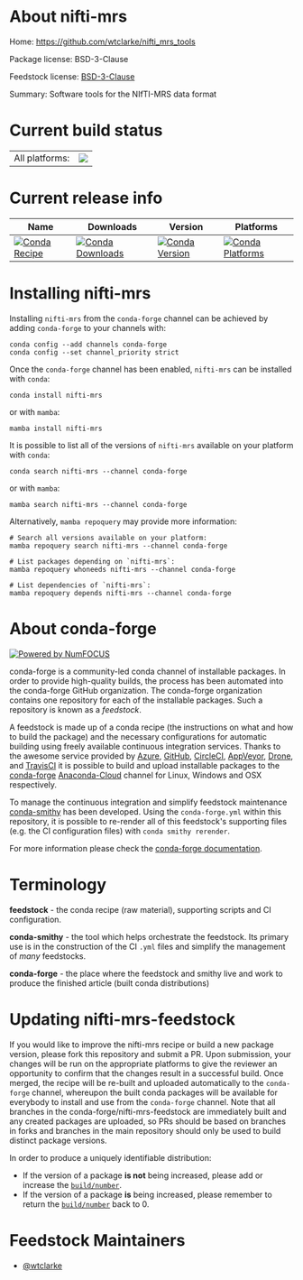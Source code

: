 About nifti-mrs
===============

Home: https://github.com/wtclarke/nifti_mrs_tools

Package license: BSD-3-Clause

Feedstock license: [BSD-3-Clause](https://github.com/conda-forge/nifti-mrs-feedstock/blob/main/LICENSE.txt)

Summary: Software tools for the NIfTI-MRS data format

Current build status
====================


<table><tr><td>All platforms:</td>
    <td>
      <a href="https://dev.azure.com/conda-forge/feedstock-builds/_build/latest?definitionId=18442&branchName=main">
        <img src="https://dev.azure.com/conda-forge/feedstock-builds/_apis/build/status/nifti-mrs-feedstock?branchName=main">
      </a>
    </td>
  </tr>
</table>

Current release info
====================

| Name | Downloads | Version | Platforms |
| --- | --- | --- | --- |
| [![Conda Recipe](https://img.shields.io/badge/recipe-nifti--mrs-green.svg)](https://anaconda.org/conda-forge/nifti-mrs) | [![Conda Downloads](https://img.shields.io/conda/dn/conda-forge/nifti-mrs.svg)](https://anaconda.org/conda-forge/nifti-mrs) | [![Conda Version](https://img.shields.io/conda/vn/conda-forge/nifti-mrs.svg)](https://anaconda.org/conda-forge/nifti-mrs) | [![Conda Platforms](https://img.shields.io/conda/pn/conda-forge/nifti-mrs.svg)](https://anaconda.org/conda-forge/nifti-mrs) |

Installing nifti-mrs
====================

Installing `nifti-mrs` from the `conda-forge` channel can be achieved by adding `conda-forge` to your channels with:

```
conda config --add channels conda-forge
conda config --set channel_priority strict
```

Once the `conda-forge` channel has been enabled, `nifti-mrs` can be installed with `conda`:

```
conda install nifti-mrs
```

or with `mamba`:

```
mamba install nifti-mrs
```

It is possible to list all of the versions of `nifti-mrs` available on your platform with `conda`:

```
conda search nifti-mrs --channel conda-forge
```

or with `mamba`:

```
mamba search nifti-mrs --channel conda-forge
```

Alternatively, `mamba repoquery` may provide more information:

```
# Search all versions available on your platform:
mamba repoquery search nifti-mrs --channel conda-forge

# List packages depending on `nifti-mrs`:
mamba repoquery whoneeds nifti-mrs --channel conda-forge

# List dependencies of `nifti-mrs`:
mamba repoquery depends nifti-mrs --channel conda-forge
```


About conda-forge
=================

[![Powered by
NumFOCUS](https://img.shields.io/badge/powered%20by-NumFOCUS-orange.svg?style=flat&colorA=E1523D&colorB=007D8A)](https://numfocus.org)

conda-forge is a community-led conda channel of installable packages.
In order to provide high-quality builds, the process has been automated into the
conda-forge GitHub organization. The conda-forge organization contains one repository
for each of the installable packages. Such a repository is known as a *feedstock*.

A feedstock is made up of a conda recipe (the instructions on what and how to build
the package) and the necessary configurations for automatic building using freely
available continuous integration services. Thanks to the awesome service provided by
[Azure](https://azure.microsoft.com/en-us/services/devops/), [GitHub](https://github.com/),
[CircleCI](https://circleci.com/), [AppVeyor](https://www.appveyor.com/),
[Drone](https://cloud.drone.io/welcome), and [TravisCI](https://travis-ci.com/)
it is possible to build and upload installable packages to the
[conda-forge](https://anaconda.org/conda-forge) [Anaconda-Cloud](https://anaconda.org/)
channel for Linux, Windows and OSX respectively.

To manage the continuous integration and simplify feedstock maintenance
[conda-smithy](https://github.com/conda-forge/conda-smithy) has been developed.
Using the ``conda-forge.yml`` within this repository, it is possible to re-render all of
this feedstock's supporting files (e.g. the CI configuration files) with ``conda smithy rerender``.

For more information please check the [conda-forge documentation](https://conda-forge.org/docs/).

Terminology
===========

**feedstock** - the conda recipe (raw material), supporting scripts and CI configuration.

**conda-smithy** - the tool which helps orchestrate the feedstock.
                   Its primary use is in the construction of the CI ``.yml`` files
                   and simplify the management of *many* feedstocks.

**conda-forge** - the place where the feedstock and smithy live and work to
                  produce the finished article (built conda distributions)


Updating nifti-mrs-feedstock
============================

If you would like to improve the nifti-mrs recipe or build a new
package version, please fork this repository and submit a PR. Upon submission,
your changes will be run on the appropriate platforms to give the reviewer an
opportunity to confirm that the changes result in a successful build. Once
merged, the recipe will be re-built and uploaded automatically to the
`conda-forge` channel, whereupon the built conda packages will be available for
everybody to install and use from the `conda-forge` channel.
Note that all branches in the conda-forge/nifti-mrs-feedstock are
immediately built and any created packages are uploaded, so PRs should be based
on branches in forks and branches in the main repository should only be used to
build distinct package versions.

In order to produce a uniquely identifiable distribution:
 * If the version of a package **is not** being increased, please add or increase
   the [``build/number``](https://docs.conda.io/projects/conda-build/en/latest/resources/define-metadata.html#build-number-and-string).
 * If the version of a package **is** being increased, please remember to return
   the [``build/number``](https://docs.conda.io/projects/conda-build/en/latest/resources/define-metadata.html#build-number-and-string)
   back to 0.

Feedstock Maintainers
=====================

* [@wtclarke](https://github.com/wtclarke/)

